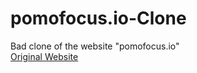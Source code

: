 # pomofocus.io-Clone
Bad clone of the website "pomofocus.io"<br>
[Original Website](https://pomofocus.io/)
